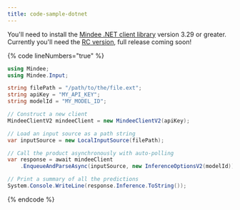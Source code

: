 ```yaml
---
title: code-sample-dotnet
---
```


You'll need to install the [Mindee .NET client library](https://www.nuget.org/packages/Mindee/) version 3.29 or greater.\
Currently you'll need the [RC version](https://www.nuget.org/packages/Mindee/3.29.0-rc1), full release coming soon!

{% code lineNumbers="true" %}
```csharp
using Mindee;
using Mindee.Input;

string filePath = "/path/to/the/file.ext";
string apiKey = "MY_API_KEY";
string modelId = "MY_MODEL_ID";

// Construct a new client
MindeeClientV2 mindeeClient = new MindeeClientV2(apiKey);

// Load an input source as a path string
var inputSource = new LocalInputSource(filePath);

// Call the product asynchronously with auto-polling
var response = await mindeeClient
    .EnqueueAndParseAsync(inputSource, new InferenceOptionsV2(modelId));

// Print a summary of all the predictions
System.Console.WriteLine(response.Inference.ToString());
```
{% endcode %}

